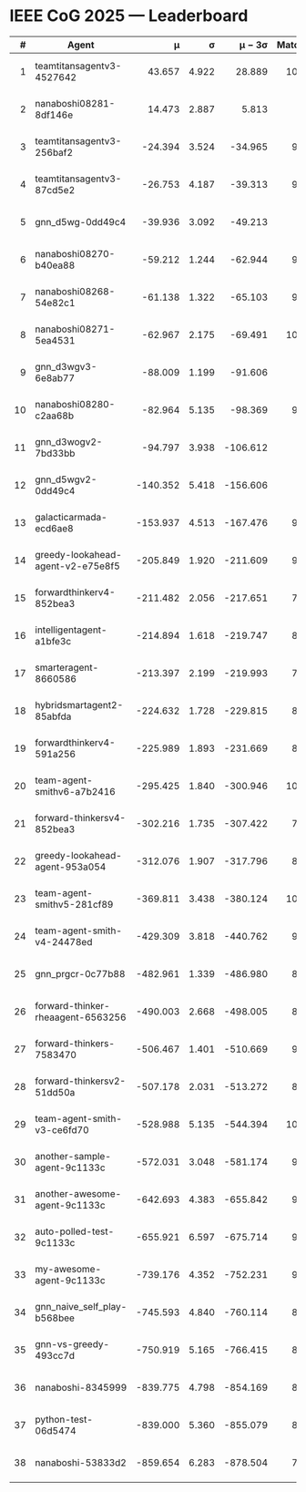 # IEEE CoG 2025 — Leaderboard

| # | Agent | μ | σ | μ − 3σ | Matches | Updated |
|---:|---|---:|---:|---:|---:|---|
| 1 | teamtitansagentv3-4527642 | 43.657 | 4.922 | 28.889 | 10156 | 2025-08-31 06:52 |
| 2 | nanaboshi08281-8df146e | 14.473 | 2.887 | 5.813 | 396 | 2025-08-31 06:52 |
| 3 | teamtitansagentv3-256baf2 | -24.394 | 3.524 | -34.965 | 9934 | 2025-08-31 06:52 |
| 4 | teamtitansagentv3-87cd5e2 | -26.753 | 4.187 | -39.313 | 9018 | 2025-08-31 06:52 |
| 5 | gnn_d5wg-0dd49c4 | -39.936 | 3.092 | -49.213 | 220 | 2025-08-31 06:52 |
| 6 | nanaboshi08270-b40ea88 | -59.212 | 1.244 | -62.944 | 9860 | 2025-08-31 06:52 |
| 7 | nanaboshi08268-54e82c1 | -61.138 | 1.322 | -65.103 | 9480 | 2025-08-31 06:52 |
| 8 | nanaboshi08271-5ea4531 | -62.967 | 2.175 | -69.491 | 10098 | 2025-08-31 06:52 |
| 9 | gnn_d3wgv3-6e8ab77 | -88.009 | 1.199 | -91.606 | 278 | 2025-08-31 06:52 |
| 10 | nanaboshi08280-c2aa68b | -82.964 | 5.135 | -98.369 | 9338 | 2025-08-31 06:52 |
| 11 | gnn_d3wogv2-7bd33bb | -94.797 | 3.938 | -106.612 | 434 | 2025-08-31 06:52 |
| 12 | gnn_d5wgv2-0dd49c4 | -140.352 | 5.418 | -156.606 | 306 | 2025-08-31 06:52 |
| 13 | galacticarmada-ecd6ae8 | -153.937 | 4.513 | -167.476 | 9200 | 2025-08-31 06:52 |
| 14 | greedy-lookahead-agent-v2-e75e8f5 | -205.849 | 1.920 | -211.609 | 9980 | 2025-08-31 06:52 |
| 15 | forwardthinkerv4-852bea3 | -211.482 | 2.056 | -217.651 | 7941 | 2025-08-31 06:52 |
| 16 | intelligentagent-a1bfe3c | -214.894 | 1.618 | -219.747 | 8161 | 2025-08-31 06:52 |
| 17 | smarteragent-8660586 | -213.397 | 2.199 | -219.993 | 7981 | 2025-08-31 06:52 |
| 18 | hybridsmartagent2-85abfda | -224.632 | 1.728 | -229.815 | 8453 | 2025-08-31 06:52 |
| 19 | forwardthinkerv4-591a256 | -225.989 | 1.893 | -231.669 | 8184 | 2025-08-31 06:52 |
| 20 | team-agent-smithv6-a7b2416 | -295.425 | 1.840 | -300.946 | 10160 | 2025-08-31 06:52 |
| 21 | forward-thinkersv4-852bea3 | -302.216 | 1.735 | -307.422 | 7880 | 2025-08-31 06:52 |
| 22 | greedy-lookahead-agent-953a054 | -312.076 | 1.907 | -317.796 | 8908 | 2025-08-31 06:52 |
| 23 | team-agent-smithv5-281cf89 | -369.811 | 3.438 | -380.124 | 10440 | 2025-08-31 06:52 |
| 24 | team-agent-smith-v4-24478ed | -429.309 | 3.818 | -440.762 | 9178 | 2025-08-31 06:52 |
| 25 | gnn_prgcr-0c77b88 | -482.961 | 1.339 | -486.980 | 8890 | 2025-08-31 06:52 |
| 26 | forward-thinker-rheaagent-6563256 | -490.003 | 2.668 | -498.005 | 8484 | 2025-08-31 06:52 |
| 27 | forward-thinkers-7583470 | -506.467 | 1.401 | -510.669 | 9300 | 2025-08-31 06:52 |
| 28 | forward-thinkersv2-51dd50a | -507.178 | 2.031 | -513.272 | 8896 | 2025-08-31 06:52 |
| 29 | team-agent-smith-v3-ce6fd70 | -528.988 | 5.135 | -544.394 | 10898 | 2025-08-31 06:52 |
| 30 | another-sample-agent-9c1133c | -572.031 | 3.048 | -581.174 | 9640 | 2025-08-31 06:52 |
| 31 | another-awesome-agent-9c1133c | -642.693 | 4.383 | -655.842 | 9100 | 2025-08-31 06:52 |
| 32 | auto-polled-test-9c1133c | -655.921 | 6.597 | -675.714 | 9780 | 2025-08-31 06:52 |
| 33 | my-awesome-agent-9c1133c | -739.176 | 4.352 | -752.231 | 9660 | 2025-08-31 06:52 |
| 34 | gnn_naive_self_play-b568bee | -745.593 | 4.840 | -760.114 | 8280 | 2025-08-31 06:52 |
| 35 | gnn-vs-greedy-493cc7d | -750.919 | 5.165 | -766.415 | 8600 | 2025-08-31 06:52 |
| 36 | nanaboshi-8345999 | -839.775 | 4.798 | -854.169 | 8150 | 2025-08-31 06:52 |
| 37 | python-test-06d5474 | -839.000 | 5.360 | -855.079 | 8240 | 2025-08-31 06:52 |
| 38 | nanaboshi-53833d2 | -859.654 | 6.283 | -878.504 | 7620 | 2025-08-31 06:52 |
